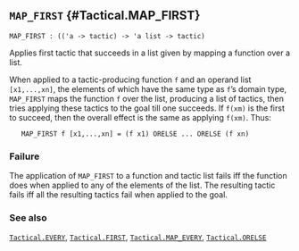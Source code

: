 ## `MAP_FIRST` {#Tactical.MAP_FIRST}


```
MAP_FIRST : (('a -> tactic) -> 'a list -> tactic)
```



Applies first tactic that succeeds in a list given by mapping a function over a
list.


When applied to a tactic-producing function `f` and an operand list
`[x1,...,xn]`, the elements of which have the same type as `f`’s domain
type, `MAP_FIRST` maps the function `f` over the list, producing a list of
tactics, then tries applying these tactics to the goal till one succeeds.
If `f(xm)` is the first to succeed, then the overall effect is the same
as applying `f(xm)`. Thus:
    
       MAP_FIRST f [x1,...,xn] = (f x1) ORELSE ... ORELSE (f xn)
    



### Failure

The application of `MAP_FIRST` to a function and tactic list fails iff
the function does when applied to any of the elements of the list. The
resulting tactic fails iff all the resulting tactics fail when
applied to the goal.

### See also

[`Tactical.EVERY`](#Tactical.EVERY), [`Tactical.FIRST`](#Tactical.FIRST), [`Tactical.MAP_EVERY`](#Tactical.MAP_EVERY), [`Tactical.ORELSE`](#Tactical.ORELSE)

